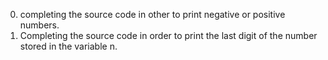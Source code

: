 0. completing the source code in other to print negative or positive numbers.
1. Completing the source code in order to print the last digit of the number stored in the variable n.
